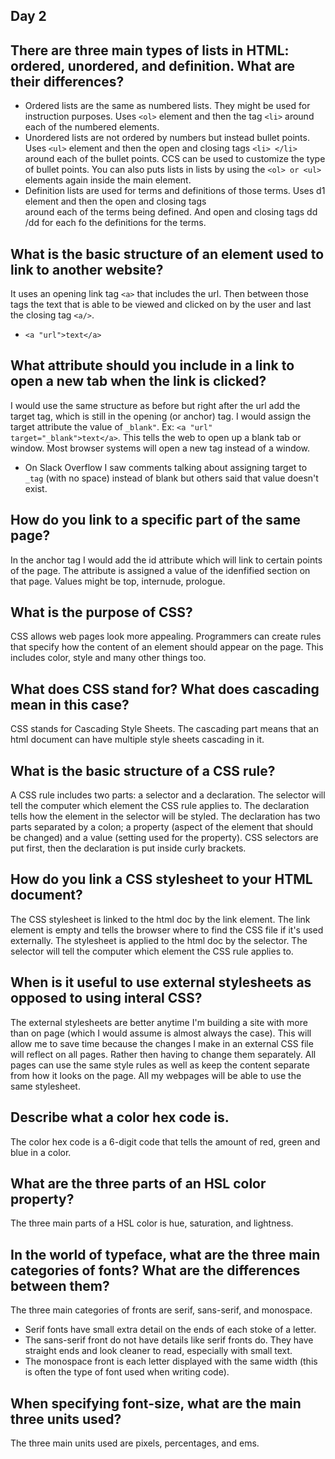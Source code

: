 ## Day 2

## There are three main types of lists in HTML: ordered, unordered, and definition. What are their differences?
  * Ordered lists are the same as numbered lists. They might be used for instruction purposes. Uses `<ol>` element and then the tag `<li>` around each of the numbered elements.
  * Unordered lists are not ordered by numbers but instead bullet points. Uses `<ul>` element and then the open and closing tags `<li> </li>` around each of the bullet points. CCS can be used to customize the type of bullet points. You can also puts lists in lists by using the `<ol> or <ul>` elements again inside the main element.
  * Definition lists are used for terms and definitions of those terms. Uses d1 element and then the open and closing tags <dt> </dt> around each of the terms being defined. And open and closing tags dd /dd for each fo the definitions for the terms.

## What is the basic structure of an element used to link to another website?
It uses an opening link tag `<a>` that includes the url. Then between those tags the text that is able to be viewed and clicked on by the user and last the closing tag `<a/>`.
  * `<a "url">text</a>`

## What attribute should you include in a link to open a new tab when the link is clicked?
I would use the same structure as before but right after the url add the target tag, which is still in the opening (or anchor) tag. I would assign the target attribute the value of `_blank"`. Ex: `<a "url" target="_blank">text</a>`. This tells the web to open up a blank tab or window. Most browser systems will open a new tag instead of a window.
  * On Slack Overflow I saw comments talking about assigning target to `_tag` (with no space) instead of blank but others said that value doesn't exist.

## How do you link to a specific part of the same page?
In the anchor tag I would add the id attribute which will link to certain points of the page. The attribute is assigned a value of the idenfified section on that page. Values might be top, internude, prologue.

## What is the purpose of CSS?
CSS allows web pages look more appealing. Programmers can create rules that specify how the content of an element should appear on the page. This includes color, style and many other things too.

## What does CSS stand for? What does cascading mean in this case?
CSS stands for Cascading Style Sheets. The cascading part means that an html document can have multiple style sheets cascading in it.

## What is the basic structure of a CSS rule?
A CSS rule includes two parts: a selector and a declaration. The selector will tell the computer which element the CSS rule applies to. The declaration tells how the element in the selector will be styled. The declaration has two parts separated by a colon; a property (aspect of the element that should be changed) and a value (setting used for the property). CSS selectors are put first, then the declaration is put inside curly brackets.

## How do you link a CSS stylesheet to your HTML document?
The CSS stylesheet is linked to the html doc by the link element. The link element is empty and tells the browser where to find the CSS file if it's used externally. The stylesheet is applied to the html doc by the selector. The selector will tell the computer which element the CSS rule applies to.

## When is it useful to use external stylesheets as opposed to using interal CSS?
The external stylesheets are better anytime I'm building a site with more than on page (which I would assume is almost always the case). This will allow me to save time because the changes I make in an external CSS file will reflect on all pages. Rather then having to change them separately. All pages can use the same style rules as well as keep the content separate from how it looks on the page. All my webpages will be able to use the same stylesheet.

## Describe what a color hex code is.
The color hex code is a 6-digit code that tells the amount of red, green and blue in a color.

## What are the three parts of an HSL color property?
The three main parts of a HSL color is hue, saturation, and lightness.

## In the world of typeface, what are the three main categories of fonts? What are the differences between them?
The three main categories of fronts are serif, sans-serif, and monospace.
  * Serif fonts have small extra detail on the ends of each stoke of a letter.
  * The sans-serif front do not have details like serif fronts do. They have straight ends and look cleaner to read, especially with small text.
  * The monospace front is each letter displayed with the same width (this is often the type of font used when writing code).

## When specifying font-size, what are the main three units used?
The three main units used are pixels, percentages, and ems.
